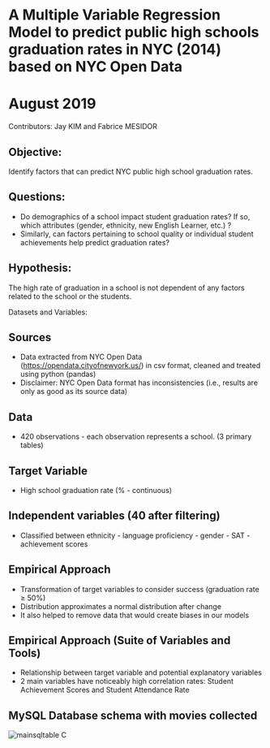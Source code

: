# A Multiple Variable Regression Model to predict public high schools graduation rates in NYC (2014) based on NYC Open Data
# August 2019
Contributors: Jay KIM and Fabrice MESIDOR

## Objective:
Identify factors that can predict NYC public high school graduation rates.

## Questions:
 * Do demographics of a school impact student graduation rates?  If so, which attributes (gender, ethnicity, new English Learner, etc.) ?
 * Similarly, can factors pertaining to school quality or individual student achievements help predict graduation rates?

## Hypothesis:
The high rate of graduation in a school is not dependent of any factors related to the school or the students.

Datasets and Variables:
## Sources
 * Data extracted from NYC Open Data (https://opendata.cityofnewyork.us/) in csv format, cleaned and treated using python (pandas)
 * Disclaimer: NYC Open Data format has inconsistencies (i.e., results are only as good as its source data)

## Data
 * 420 observations - each observation represents a school. (3 primary tables)

## Target Variable
 * High school graduation rate (% - continuous)

## Independent variables (40 after filtering)
 * Classified between ethnicity - language proficiency - gender - SAT - achievement scores

## Empirical Approach
 * Transformation of target variables to consider success 
(graduation rate ≥ 50%)
 * Distribution approximates a normal distribution after change
 * It also helped to remove data that would create biases in our models

## Empirical Approach (Suite of Variables and Tools)
 * Relationship between target variable and potential explanatory variables
 * 2 main variables have noticeably high correlation rates: Student Achievement Scores and Student Attendance Rate

## MySQL Database schema with movies collected
![mainsqltable](Images/MainDB_Table_Head.png "Main SQL Table")
C
